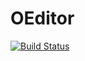# OEditor

[![Build Status](https://travis-ci.org/paulograbin/OEditor.svg?branch=master)](https://travis-ci.org/paulograbin/OEditor)
